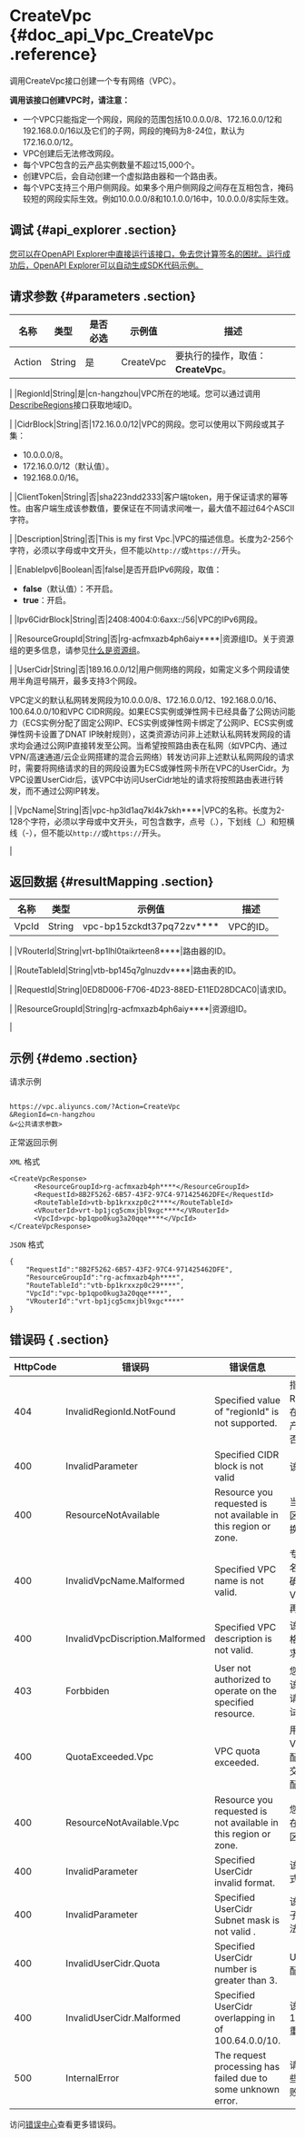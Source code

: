 # CreateVpc {#doc_api_Vpc_CreateVpc .reference}

调用CreateVpc接口创建一个专有网络（VPC）。

**调用该接口创建VPC时，请注意：**

-   一个VPC只能指定一个网段，网段的范围包括10.0.0.0/8、172.16.0.0/12和192.168.0.0/16以及它们的子网，网段的掩码为8-24位，默认为172.16.0.0/12。
-   VPC创建后无法修改网段。
-   每个VPC包含的云产品实例数量不超过15,000个。
-   创建VPC后，会自动创建一个虚拟路由器和一个路由表。
-   每个VPC支持三个用户侧网段。如果多个用户侧网段之间存在互相包含，掩码较短的网段实际生效。例如10.0.0.0/8和10.1.0.0/16中，10.0.0.0/8实际生效。

## 调试 {#api_explorer .section}

[您可以在OpenAPI Explorer中直接运行该接口，免去您计算签名的困扰。运行成功后，OpenAPI Explorer可以自动生成SDK代码示例。](https://api.aliyun.com/#product=Vpc&api=CreateVpc&type=RPC&version=2016-04-28)

## 请求参数 {#parameters .section}

|名称|类型|是否必选|示例值|描述|
|--|--|----|---|--|
|Action|String|是|CreateVpc|要执行的操作，取值：**CreateVpc**。

 |
|RegionId|String|是|cn-hangzhou|VPC所在的地域。您可以通过调用[DescribeRegions](~~36063~~)接口获取地域ID。

 |
|CidrBlock|String|否|172.16.0.0/12|VPC的网段。您可以使用以下网段或其子集：

 -   10.0.0.0/8。
-   172.16.0.0/12（默认值）。
-   192.168.0.0/16。

 |
|ClientToken|String|否|sha223ndd2333|客户端token，用于保证请求的幂等性。由客户端生成该参数值，要保证在不同请求间唯一，最大值不超过64个ASCII字符。

 |
|Description|String|否|This is my first Vpc.|VPC的描述信息。长度为2-256个字符，必须以字母或中文开头，但不能以`http://`或`https://`开头。

 |
|EnableIpv6|Boolean|否|false|是否开启IPv6网段，取值：

 -   **false**（默认值）：不开启。
-   **true**：开启。

 |
|Ipv6CidrBlock|String|否|2408:4004:0:6axx::/56|VPC的IPv6网段。

 |
|ResourceGroupId|String|否|rg-acfmxazb4ph6aiy\*\*\*\*|资源组ID。关于资源组的更多信息，请参见[什么是资源组](~~94475~~)。

 |
|UserCidr|String|否|189.16.0.0/12|用户侧网络的网段，如需定义多个网段请使用半角逗号隔开，最多支持3个网段。

 VPC定义的默认私网转发网段为10.0.0.0/8、172.16.0.0/12、192.168.0.0/16、100.64.0.0/10和VPC CIDR网段。如果ECS实例或弹性网卡已经具备了公网访问能力（ECS实例分配了固定公网IP、ECS实例或弹性网卡绑定了公网IP、ECS实例或弹性网卡设置了DNAT IP映射规则），这类资源访问非上述默认私网转发网段的请求均会通过公网IP直接转发至公网。当希望按照路由表在私网（如VPC内、通过VPN/高速通道/云企业网搭建的混合云网络）转发访问非上述默认私网网段的请求时，需要将网络请求的目的网段设置为ECS或弹性网卡所在VPC的UserCidr。为VPC设置UserCidr后，该VPC中访问UserCidr地址的请求将按照路由表进行转发，而不通过公网IP转发。

 |
|VpcName|String|否|vpc-hp3ld1aq7kl4k7skh\*\*\*\*|VPC的名称。长度为2-128个字符，必须以字母或中文开头，可包含数字，点号（.），下划线（\_）和短横线（-），但不能以`http://`或`https://`开头。

 |

## 返回数据 {#resultMapping .section}

|名称|类型|示例值|描述|
|--|--|---|--|
|VpcId|String|vpc-bp15zckdt37pq72zv\*\*\*\*|VPC的ID。

 |
|VRouterId|String|vrt-bp1lhl0taikrteen8\*\*\*\*|路由器的ID。

 |
|RouteTableId|String|vtb-bp145q7glnuzdv\*\*\*\*|路由表的ID。

 |
|RequestId|String|0ED8D006-F706-4D23-88ED-E11ED28DCAC0|请求ID。

 |
|ResourceGroupId|String|rg-acfmxazb4ph6aiy\*\*\*\*|资源组ID。

 |

## 示例 {#demo .section}

请求示例

``` {#request_demo}

https://vpc.aliyuncs.com/?Action=CreateVpc
&RegionId=cn-hangzhou
&<公共请求参数>

```

正常返回示例

`XML` 格式

``` {#xml_return_success_demo}
<CreateVpcResponse>
      <ResourceGroupId>rg-acfmxazb4ph****</ResourceGroupId>
	  <RequestId>8B2F5262-6B57-43F2-97C4-971425462DFE</RequestId>
	  <RouteTableId>vtb-bp1krxxzp0c2****</RouteTableId>
	  <VRouterId>vrt-bp1jcg5cmxjbl9xgc****</VRouterId>
	  <VpcId>vpc-bp1qpo0kug3a20qqe****</VpcId>
</CreateVpcResponse>
```

`JSON` 格式

``` {#json_return_success_demo}
{
	"RequestId":"8B2F5262-6B57-43F2-97C4-971425462DFE",
	"ResourceGroupId":"rg-acfmxazb4ph****",
	"RouteTableId":"vtb-bp1krxxzp0c29****",
	"VpcId":"vpc-bp1qpo0kug3a20qqe****",
	"VRouterId":"vrt-bp1jcg5cmxjbl9xgc****"
}
```

## 错误码 { .section}

|HttpCode|错误码|错误信息|描述|
|--------|---|----|--|
|404|InvalidRegionId.NotFound|Specified value of "regionId" is not supported.|指定的 RegionId 不存在，请您检查此产品在该地域是否可用。|
|400|InvalidParameter|Specified CIDR block is not valid|该网段不合法。|
|400|ResourceNotAvailable|Resource you requested is not available in this region or zone.|当前地域或可用区不支持创建交换机。|
|400|InvalidVpcName.Malformed|Specified VPC name is not valid.|专有网络VPC名称格式不正确，请您修复VPC的格式后再重试。|
|400|InvalidVpcDiscription.Malformed|Specified VPC description is not valid.|该 VPC 描述的格式不符合要求。|
|403|Forbbiden|User not authorized to operate on the specified resource.|您没有权限操作该资源，请您申请操作权限后再试。|
|400|QuotaExceeded.Vpc|VPC quota exceeded.|用户名下的 VPC 数量达到配额上限，请提交工单申请提高配额。|
|400|ResourceNotAvailable.Vpc|Resource you requested is not available in this region or zone.|您请求的资源在在该地域或可用区中不可用。|
|400|InvalidParameter|Specified UserCidr invalid format.|该用户侧网段格式不正确。|
|400|InvalidParameter|Specified UserCidr Subnet mask is not valid .|该用户侧网段的子网掩码不合法。|
|400|InvalidUserCidr.Quota|Specified UserCidr number is greater than 3.|UserCird达到配额限制。|
|400|InvalidUserCidr.Malformed|Specified UserCidr overlapping in of 100.64.0.0/10.|该UserCird和100.64.0.0/10重叠。|
|500|InternalError|The request processing has failed due to some unknown error.|请求处理由于某些未知错误失败。|

访问[错误中心](https://error-center.aliyun.com/status/product/Vpc)查看更多错误码。

